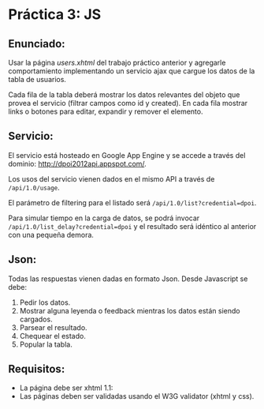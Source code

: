 # Práctica 3: JS

## Enunciado:
Usar la página *users.xhtml* del trabajo práctico anterior y agregarle comportamiento implementando un servicio ajax que cargue los datos de la tabla de usuarios.

Cada fila de la tabla deberá mostrar los datos relevantes del objeto que provea el servicio (filtrar campos como id y created). En cada fila mostrar links o botones para editar, expandir y remover el elemento.

## Servicio:
El servicio está hosteado en Google App Engine y se accede a través del dominio: http://dpoi2012api.appspot.com/.

Los usos del servicio vienen dados en el mismo API a través de `/api/1.0/usage`.

El parámetro de filtering para el listado será `/api/1.0/list?credential=dpoi`.

Para simular tiempo en la carga de datos, se podrá invocar `/api/1.0/list_delay?credential=dpoi` y el resultado será idéntico al anterior con una pequeña demora.

## Json:
Todas las respuestas vienen dadas en formato Json. Desde Javascript se debe:
1. Pedir los datos.
2. Mostrar alguna leyenda o feedback mientras los datos están siendo cargados.
3. Parsear el resultado.
4. Chequear el estado.
5. Popular la tabla.

## Requisitos:
- La página debe ser xhtml 1.1:
 - Las páginas deben ser validadas usando el W3G validator (xhtml y css).
